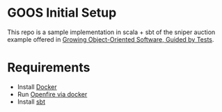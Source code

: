 # GOOS Initial Setup

This repo is a sample implementation in scala + sbt of the sniper auction example offered in [Growing Object-Oriented Software, Guided by Tests](https://www.amazon.com/Growing-Object-Oriented-Software-Guided-Tests/dp/0321503627).

# Requirements

- Install [Docker](https://docs.docker.com/install/)
- Run [Openfire via docker](https://hub.docker.com/r/quantumobject/docker-openfire/)
- Install [sbt](https://www.scala-sbt.org/1.0/docs/Setup.html)